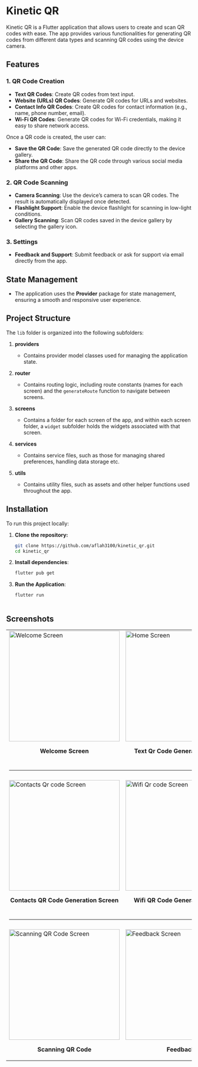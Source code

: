 # Kinetic QR

Kinetic QR is a Flutter application that allows users to create and scan QR codes with ease. The app provides various functionalities for generating QR codes from different data types and  scanning QR codes using the device camera. 

## Features

### 1. QR Code Creation
- **Text QR Codes**: Create QR codes from text input.
- **Website (URLs) QR Codes**: Generate QR codes for URLs and websites.
- **Contact Info QR Codes**: Create QR codes for contact information (e.g., name, phone number, email).
- **Wi-Fi QR Codes**: Generate QR codes for Wi-Fi credentials, making it easy to share network access.

Once a QR code is created, the user can:
- **Save the QR Code**: Save the generated QR code directly to the device gallery.
- **Share the QR Code**: Share the QR code through various social media platforms and other apps.

### 2. QR Code Scanning
- **Camera Scanning**: Use the device’s camera to scan QR codes. The result is automatically displayed once detected.
- **Flashlight Support**: Enable the device flashlight for scanning in low-light conditions.
- **Gallery Scanning**: Scan QR codes saved in the device gallery by selecting the gallery icon.

### 3. Settings
- **Feedback and Support**: Submit feedback or ask for support via email directly from the app.

## State Management
- The application uses the **Provider** package for state management, ensuring a smooth and responsive user experience.

## Project Structure

The `lib` folder is organized into the following subfolders:

1. **providers**
   - Contains provider model classes used for managing the application state.
  
2. **router**
   - Contains routing logic, including route constants (names for each screen) and the `generateRoute` function to navigate between screens.

3. **screens**
   - Contains a folder for each screen of the app, and within each screen folder, a `widget` subfolder holds the widgets associated with that screen.

4. **services**
   - Contains service files, such as those for managing shared preferences, handling data storage etc. 

5. **utils**
   - Contains utility files, such as assets and other helper functions used throughout the app.

## Installation

To run this project locally:

1. **Clone the repository:**
   ```bash
   git clone https://github.com/aflah3100/kinetic_qr.git
   cd kinetic_qr
   
2. **Install dependencies**:
   ```bash
   flutter pub get

3. **Run the Application**:
   ```bash
   flutter run



## Screenshots

<table>
  <tr>
    <td>
      <img src="screenshots/start_screen.png" alt="Welcome Screen" width="300"/>
      <p align="center"><b>Welcome Screen</b></p>
    </td>
    <td>
      <img src="screenshots/text_qr_code_generation_screen.png" alt="Home Screen" width="300"/>
      <p align="center"><b>Text Qr Code Generation Screen</b></p>
    </td>
    <td>
      <img src="screenshots/website_qr_code_generation_screen.png" alt="Website Qr code Screen " width="300"/>
      <p align="center"><b>Website QR code Generation Screen</b></p>
    </td>
  </tr>
   <tr><td colspan="3"><hr style="margin: 20px 0;"></td></tr>

  <tr>
    <td>
      <img src="screenshots/contacts_qr_code_generation_screen.png" alt="Contacts Qr code Screen" width="300"/>
      <p align="center"><b>Contacts QR Code Generation Screen</b></p>
    </td>
    <td>
      <img src="screenshots/wifi_qr_code_generation_screen.png" alt="Wifi Qr code Screen" width="300"/>
      <p align="center"><b>Wifi QR Code Generation Screen</b></p>
    </td>
    <td>
      <img src="screenshots/qr_code_display_screen.png" alt="WR code display Screen" width="300"/>
      <p align="center"><b>QR Code Display Screen</b></p>
    </td>
  </tr>
  <tr><td colspan="3"><hr style="margin: 20px 0;"></td></tr>

  <tr>
    <td>
      <img src="screenshots/scanning_qr_code.png" alt="Scanning QR Code Screen" width="300"/>
      <p align="center"><b>Scanning QR Code</b></p>
    </td>
    <td>
      <img src="screenshots/feedback.png" alt="Feedback Screen" width="300"/>
      <p align="center"><b>Feedback</b></p>
    </td>
  </tr>
</table>

